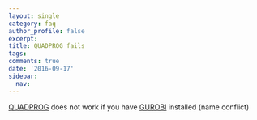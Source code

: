```yaml
---
layout: single
category: faq
author_profile: false
excerpt: 
title: QUADPROG fails
tags:
comments: true
date: '2016-09-17'
sidebar:
  nav:
---
```


 [QUADPROG](/solver/quadprog) does not work if you have [GUROBI](/solver/gurobi) installed (name conflict)
